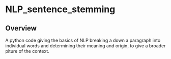 # NLP_sentence_stemming
## Overview
A python code giving the basics of NLP breaking a down a paragraph into individual words and determining their meaning and origin, to give a broader piture of the context.
